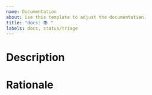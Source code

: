 ```yaml
---
name: Documentation
about: Use this template to adjust the documentation.
title: "docs: 📚 "
labels: docs, status/triage
---
```


# Description

<!--
Please describe what documentation should be changed.
-->

# Rationale

<!--
Please provide a reason for this change to exist.
-->

